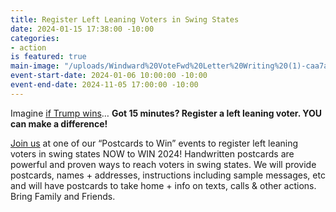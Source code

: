```yaml
---
title: Register Left Leaning Voters in Swing States
date: 2024-01-15 17:38:00 -10:00
categories:
- action
is featured: true
main-image: "/uploads/Windward%20VoteFwd%20Letter%20Writing%20(1)-caa7ae.jpg"
event-start-date: 2024-01-06 10:00:00 -10:00
event-end-date: 2024-11-05 17:00:00 -10:00
---
```


Imagine [if Trump wins](https://www.pbs.org/video/washington-week-with-the-atlantic-full-episode-122923-jqefhy/)… **Got 15 minutes? Register a left leaning voter.  YOU can make a difference!**

[Join us](https://indivisiblehawaii.org/issue/national-voter-registration%20) at one of our “Postcards to Win” events to register left leaning voters in swing states NOW to WIN 2024! Handwritten postcards are powerful and proven ways to reach voters in swing states. We will provide postcards, names + addresses, instructions including sample messages, etc and will have postcards to take home + info on texts, calls & other actions. Bring Family and Friends.
